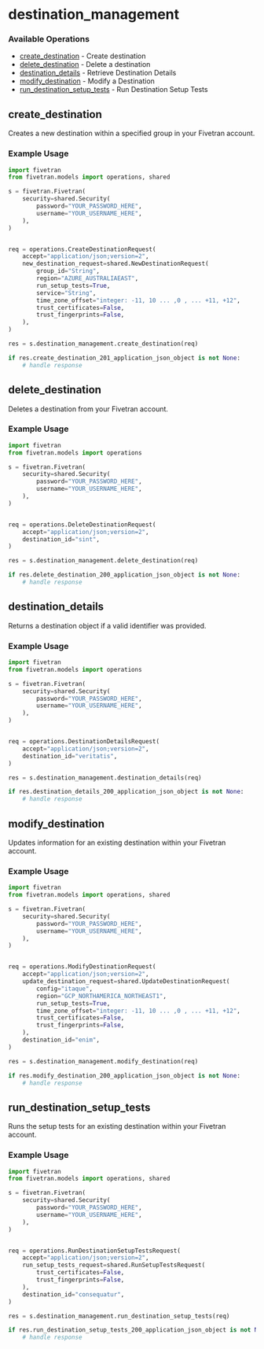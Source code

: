 # destination_management

### Available Operations

* [create_destination](#create_destination) - Create destination
* [delete_destination](#delete_destination) - Delete a destination
* [destination_details](#destination_details) - Retrieve Destination Details
* [modify_destination](#modify_destination) - Modify a Destination
* [run_destination_setup_tests](#run_destination_setup_tests) - Run Destination Setup Tests

## create_destination

Creates a new destination within a specified group in your Fivetran account.

### Example Usage

```python
import fivetran
from fivetran.models import operations, shared

s = fivetran.Fivetran(
    security=shared.Security(
        password="YOUR_PASSWORD_HERE",
        username="YOUR_USERNAME_HERE",
    ),
)


req = operations.CreateDestinationRequest(
    accept="application/json;version=2",
    new_destination_request=shared.NewDestinationRequest(
        group_id="String",
        region="AZURE_AUSTRALIAEAST",
        run_setup_tests=True,
        service="String",
        time_zone_offset="integer: -11, 10 ... ,0 , ... +11, +12",
        trust_certificates=False,
        trust_fingerprints=False,
    ),
)

res = s.destination_management.create_destination(req)

if res.create_destination_201_application_json_object is not None:
    # handle response
```

## delete_destination

Deletes a destination from your Fivetran account.

### Example Usage

```python
import fivetran
from fivetran.models import operations

s = fivetran.Fivetran(
    security=shared.Security(
        password="YOUR_PASSWORD_HERE",
        username="YOUR_USERNAME_HERE",
    ),
)


req = operations.DeleteDestinationRequest(
    accept="application/json;version=2",
    destination_id="sint",
)

res = s.destination_management.delete_destination(req)

if res.delete_destination_200_application_json_object is not None:
    # handle response
```

## destination_details

Returns a destination object if a valid identifier was provided.

### Example Usage

```python
import fivetran
from fivetran.models import operations

s = fivetran.Fivetran(
    security=shared.Security(
        password="YOUR_PASSWORD_HERE",
        username="YOUR_USERNAME_HERE",
    ),
)


req = operations.DestinationDetailsRequest(
    accept="application/json;version=2",
    destination_id="veritatis",
)

res = s.destination_management.destination_details(req)

if res.destination_details_200_application_json_object is not None:
    # handle response
```

## modify_destination

Updates information for an existing destination within your Fivetran account.

### Example Usage

```python
import fivetran
from fivetran.models import operations, shared

s = fivetran.Fivetran(
    security=shared.Security(
        password="YOUR_PASSWORD_HERE",
        username="YOUR_USERNAME_HERE",
    ),
)


req = operations.ModifyDestinationRequest(
    accept="application/json;version=2",
    update_destination_request=shared.UpdateDestinationRequest(
        config="itaque",
        region="GCP_NORTHAMERICA_NORTHEAST1",
        run_setup_tests=True,
        time_zone_offset="integer: -11, 10 ... ,0 , ... +11, +12",
        trust_certificates=False,
        trust_fingerprints=False,
    ),
    destination_id="enim",
)

res = s.destination_management.modify_destination(req)

if res.modify_destination_200_application_json_object is not None:
    # handle response
```

## run_destination_setup_tests

Runs the setup tests for an existing destination within your Fivetran account.

### Example Usage

```python
import fivetran
from fivetran.models import operations, shared

s = fivetran.Fivetran(
    security=shared.Security(
        password="YOUR_PASSWORD_HERE",
        username="YOUR_USERNAME_HERE",
    ),
)


req = operations.RunDestinationSetupTestsRequest(
    accept="application/json;version=2",
    run_setup_tests_request=shared.RunSetupTestsRequest(
        trust_certificates=False,
        trust_fingerprints=False,
    ),
    destination_id="consequatur",
)

res = s.destination_management.run_destination_setup_tests(req)

if res.run_destination_setup_tests_200_application_json_object is not None:
    # handle response
```
